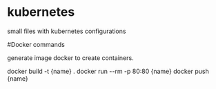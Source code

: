 # kubernetes
small files with kubernetes configurations


#Docker commands

generate image docker to create containers.

docker build -t {name} .
docker run --rm -p 80:80 {name}
docker push {name}
